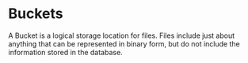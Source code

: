 # Buckets

A Bucket is a logical storage location for files. Files include just about anything that can be represented in binary form, but do not include the information stored in the database.